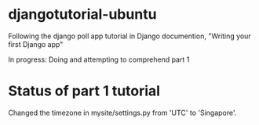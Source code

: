 # djangotutorial-ubuntu

Following the django poll app tutorial in Django documention, "Writing your first Django app"

In progress:
Doing and attempting to comprehend part 1

# Status of part 1 tutorial

Changed the timezone in mysite/settings.py from 'UTC' to 'Singapore'.
